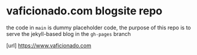 # vaficionado.com blogsite repo

the code in `main` is dummy placeholder code, the purpose of this repo is to serve the jekyll-based blog in the `gh-pages` branch

[url] https://www.vaficionado.com
